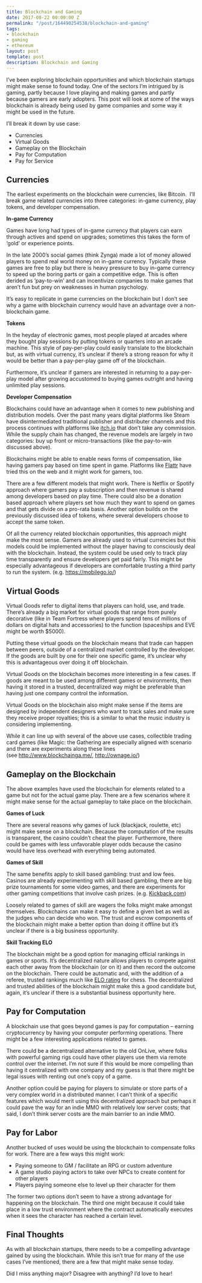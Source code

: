 ```yaml
---
title: Blockchain and Gaming
date: 2017-08-22 00:00:00 Z
permalink: "/post/164490254538/blockchain-and-gaming"
tags:
- blockchain
- gaming
- ethereum
layout: post
template: post
description: Blockchain and Gaming
---
```


<p>I’ve been exploring blockchain opportunities and which blockchain startups might make sense to found today. One of the sectors I’m intrigued by is gaming, partly because I love playing and making games and partly because gamers are early adopters. This post will look at some of the ways blockchain is already being used by game companies and some way it might be used in the future.<br></p><p>I’ll break it down by use case:</p><ul><li>Currencies</li>
<li>Virtual Goods</li>
<li>Gameplay on the Blockchain</li>
<li>Pay for Computation</li>
<li>Pay for Service</li>
</ul><h2>Currencies</h2><p>The earliest experiments on the blockchain were currencies, like Bitcoin. &nbsp;I’ll break game related currencies into three categories: in-game currency, play tokens, and developer compensation.</p><p><b>In-game Currency</b></p><p>Games have long had types of in-game currency that players can earn through actives and spend on upgrades; sometimes this takes the form of ‘gold’ or experience points.</p><p>In the late 2000’s social games (think Zynga) made a lot of money allowed players to spend real world money on in-game currency. Typically these games are free to play but there is heavy pressure to buy in-game currency to speed up the boring parts or gain a competitive edge. This is often derided as ‘pay-to-win’ and can incentivize companies to make games that aren’t fun but prey on weaknesses in human psychology.</p><p>It’s easy to replicate in game currencies on the blockchain but I don’t see why a game with blockchain currency would have an advantage over a non-blockchain game.</p><p><b>Tokens</b></p><p>In the heyday of electronic games, most people played at arcades where they bought play sessions by putting tokens or quarters into an arcade machine. This style of pay-per-play could easily translate to the blockchain but, as with virtual currency, it’s unclear if there’s a strong reason for why it would be better than a pay-per-play game off of the blockchain.</p><p>Furthermore, it’s unclear if gamers are interested in returning to a pay-per-play model after growing accustomed to buying games outright and having unlimited play sessions.</p><p><b>Developer Compensation</b></p><p>Blockchains could have an advantage when it comes to new publishing and distribution models. Over the past many years digital platforms like Steam have disintermediated traditional publisher and distributer channels and this process continues with platforms like <a href="http://itch.io">itch.io</a> that don’t take any commission. While the supply chain has changed, the revenue models are largely in two categories: buy up front or micro-transactions (like the pay-to-win discussed above).<br></p><p>Blockchains might be able to enable news forms of compensation, like having gamers pay based on time spent in game. Platforms like <a href="https://flattr.com/">Flattr</a>&nbsp;have tried this on the web and it might work for gamers, too.</p><p>There are a few different models that might work. There is Netflix or Spotify approach where gamers pay a subscription and then revenue is shared among developers based on play time. There could also be a donation based approach where players set how much they want to spend on games and that gets divide on a pro-rata basis. Another option builds on the previously discussed idea of tokens, where several developers choose to accept the same token.</p><p>Of all the currency related blockchain opportunities, this approach might make the most sense. Gamers are already used to virtual currencies but this models could be implemented without the player having to consciously deal with the blockchain. Instead, the system could be used only to track play time transparently and ensure developers get paid fairly. This might be especially advantageous if developers are comfortable trusting a third party to run the system. (e.g.&nbsp;<a href="https://mobilego.io/">https://mobilego.io/</a>)</p><h2>Virtual Goods</h2><p>Virtual Goods refer to digital items that players can hold, use, and trade. There’s already a big market for virtual goods that range from purely decorative (like in Team Fortress where players spend tens of millions of dollars on digital hats and accessories) to the function (spaceships and EVE might be worth $5000).</p><p>Putting these virtual goods on the blockchain means that trade can happen between peers, outside of a centralized market controlled by the developer. If the goods are built by one for their one specific game, it’s unclear why this is advantageous over doing it off blockchain.</p><p>Virtual Goods on the blockchain becomes more interesting in a few cases. If goods are meant to be used among different games or environments, then having it stored in a trusted, decentralized way might be preferable than having just one company control the information.</p><p>Virtual Goods on the blockchain also might make sense if the items are designed by independent designers who want to track sales and make sure they receive proper royalties; this is a similar to what the music industry is considering implementing.</p><p>While it can line up with several of the above use cases, collectible trading card games (like Magic: the Gathering are especially aligned with scenario and there are experiments along these lines (see&nbsp;<a href="http://www.blockchainga.me/">http://www.blockchainga.me/</a>, <a href="http://ownage.io/">http://ownage.io/</a>)</p><h2>Gameplay on the Blockchain</h2><p>The above examples have used the blockchain for elements related to a game but not for the actual game play. There are a few scenarios where it might make sense for the actual gameplay to take place on the blockchain.</p><p><b>Games of Luck</b></p><p>There are several reasons why games of luck (blackjack, roulette, etc) might make sense on a blockchain. Because the computation of the results is transparent, the casino couldn’t cheat the player. Furthermore, there could be games with less unfavorable player odds because the casino would have less overhead with everything being automated.</p><p><b>Games of Skill</b></p><p>The same benefits apply to skill based gambling: trust and low fees. Casinos are already experimenting with skill based gambling, there are big prize tournaments for some video games, and there are experiments for other gaming competitions that involve cash prizes. (e.g.&nbsp;<a href="http://kickback.com">Kickback.com</a>)</p><p>Loosely related to games of skill are wagers the folks might make amongst themselves. Blockchains can make it easy to define a given bet as well as the judges who can decide who won. The trust and escrow components of the blockchain might make a better option than doing it offline but it’s unclear if there is a big business opportunity.</p><p><b>Skill Tracking ELO</b></p><p>The blockchain might be a good option for managing official rankings in games or sports. It’s decentralized nature allows players to compete against each other away from the blockchain (or on it) and then record the outcome on the blockchain. There could be automatic and, with the addition of a referee, trusted rankings much like <a href="https://www.wikiwand.com/en/Elo_rating_system">ELO rating</a> for chess. The decentralized and trusted abilities of the blockchain might make this a good candidate but, again, it’s unclear if there is a substantial business opportunity here.</p><h2>Pay for Computation</h2><p>A blockchain use that goes beyond games is pay for computation – earning cryptocurrency by having your computer performing operations. There might be a few interesting applications related to games. </p><p>There could be a decentralized alternative to the old OnLive, where folks with powerful gaming rigs could have other players use them via remote control over the internet. I’m not sure if this would be more compelling than having it centralized with one company and my guess is that there might be legal issues with renting out one’s copy of a game.</p><p>Another option could be paying for players to simulate or store parts of a very complex world in a distributed manner. I can’t think of a specific features which would merit using this decentralized approach but perhaps it could pave the way for an indie MMO with relatively low server costs; that said, I don’t think server costs are the main barrier to an indie MMO.</p><h2>Pay for Labor</h2><p>Another bucked of uses would be using the blockchain to compensate folks for work. There are a few ways this might work:</p><ul><li>Paying someone to GM / facilitate an RPG or custom adventure</li>
<li>A game studio paying actors to take over NPCs to create content for other players</li>
<li>Players paying someone else to level up their character for them</li>
</ul><p>The former two options don’t seem to have a strong advantage for happening on the blockchain. The third one might because it could take place in a low trust environment where the contract automatically executes when it sees the character has reached a certain level.</p><h2>Final Thoughts</h2><p>As with all blockchain startups, there needs to be a compelling advantage gained by using the blockchain. While this isn’t true for many of the use cases I’ve mentioned, there are a few that might make sense today.</p><p>Did I miss anything major? Disagree with anything? I’d love to hear!</p>